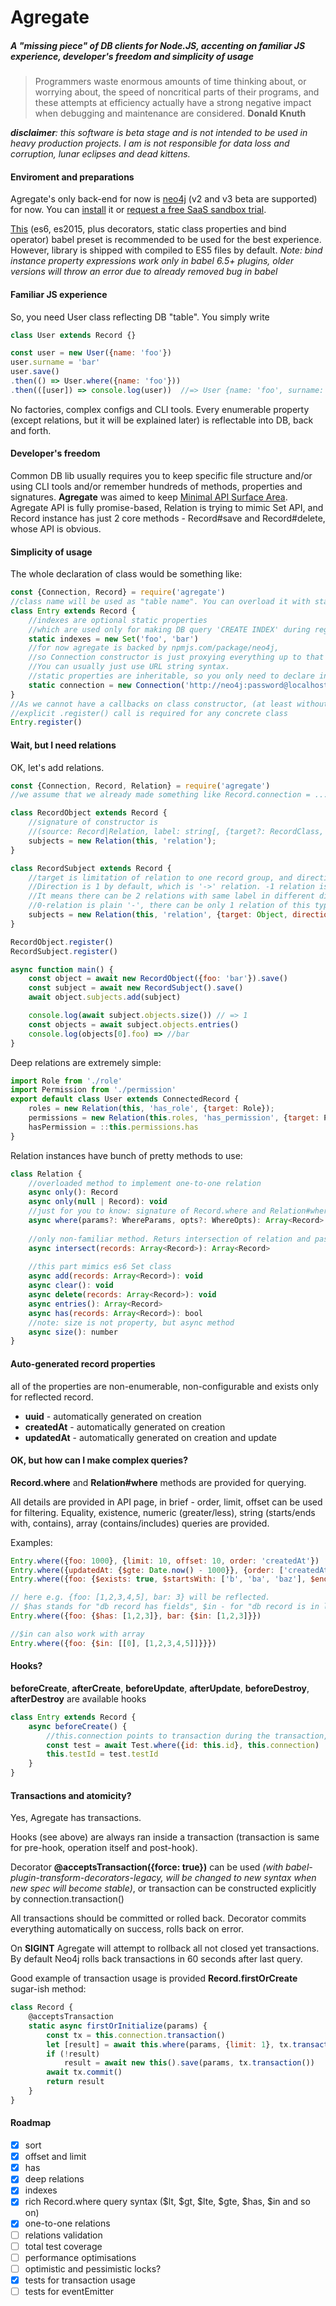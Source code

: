 # Agregate
##### A "missing piece" of DB clients for Node.JS, accenting on familiar JS experience, developer's freedom and simplicity of usage

> Programmers waste enormous amounts of time thinking about, or worrying about, the speed of noncritical parts of their programs, and these attempts at efficiency actually have a strong negative impact when debugging and maintenance are considered. **Donald Knuth**

_**disclaimer**: this software is beta stage and is not intended to be used in heavy production projects. I am is not responsible for data loss and corruption, lunar eclipses and dead kittens._

#### Enviroment and preparations
Agregate's only back-end for now is [neo4j](http://neo4j.com) (v2 and v3 beta are supported) for now. You can [install](http://neo4j.com/docs/stable/server-installation.html) it or [request a free SaaS sandbox trial](http://neo4j.com/sandbox/). 

[This](https://github.com/Jabher/agregate/blob/master/.babelrc) (es6, es2015, plus decorators, static class properties and bind operator) babel preset is recommended to be used for the best experience. However, library is shipped with compiled to ES5 files by default. *Note: bind instance property expressions work only in babel 6.5+ plugins, older versions will throw an error due to already removed bug in babel*

#### Familiar JS experience
So, you need User class reflecting DB "table". You simply write
```javascript
class User extends Record {}

const user = new User({name: 'foo'})
user.surname = 'bar'
user.save()
.then(() => User.where({name: 'foo'}))
.then(([user]) => console.log(user))  //=> User {name: 'foo', surname: 'bar'}
```
No factories, complex configs and CLI tools.
Every enumerable property (except relations, but it will be explained later) is reflectable into DB, back and forth.

#### Developer's freedom
Common DB lib usually requires you to keep specific file structure and/or using CLI tools and/or remember hundreds of methods, properties and signatures.
**Agregate** was aimed to keep [Minimal API Surface Area](http://2014.jsconf.eu/speakers/sebastian-markbage-minimal-api-surface-area-learning-patterns-instead-of-frameworks.html). Agregate API is fully promise-based, Relation is trying to mimic Set API, and Record instance has just 2 core methods - Record#save and Record#delete, whose API is obvious.

#### Simplicity of usage
The whole declaration of class would be something like:
```javascript
const {Connection, Record} = require('agregate')
//class name will be used as "table name". You can overload it with static "label" property
class Entry extends Record {
    //indexes are optional static properties 
    //which are used only for making DB query 'CREATE INDEX' during register() call. 
    static indexes = new Set('foo', 'bar')
    //for now agregate is backed by npmjs.com/package/neo4j,
    //so Connection constructor is just proxying everything up to that package. 
    //You can usually just use URL string syntax.
    //static properties are inheritable, so you only need to declare in once in parent class
    static connection = new Connection('http://neo4j:password@localhost:7474');
}
//As we cannot have a callbacks on class constructor, (at least without crazy hacks) 
//explicit .register() call is required for any concrete class
Entry.register() 
```

#### Wait, but I need relations

OK, let's add relations.

```javascript
const {Connection, Record, Relation} = require('agregate')
//we assume that we already made something like Record.connection = ...

class RecordObject extends Record {
    //signature of constructor is 
    //(source: Record|Relation, label: string[, {target?: RecordClass, direction?: number = 1}])
    subjects = new Relation(this, 'relation');
}

class RecordSubject extends Record {
    //target is limitation of relation to one record group, and direction is, well, direction. 
    //Direction is 1 by default, which is '->' relation. -1 relation is '<-'. 
    //It means there can be 2 relations with same label in different directions. 
    //0-relation is plain '-', there can be only 1 relation of this type.
    subjects = new Relation(this, 'relation', {target: Object, direction: -1});
}

RecordObject.register()
RecordSubject.register()

async function main() {
    const object = await new RecordObject({foo: 'bar'}).save()
    const subject = await new RecordSubject().save()
    await object.subjects.add(subject)

    console.log(await subject.objects.size()) // => 1
    const objects = await subject.objects.entries()
    console.log(objects[0].foo) => //bar
}
```

Deep relations are extremely simple:

```javascript
import Role from './role'
import Permission from './permission'
export default class User extends ConnectedRecord {
    roles = new Relation(this, 'has_role', {target: Role});
    permissions = new Relation(this.roles, 'has_permission', {target: Permission});
    hasPermission = ::this.permissions.has
}
```

Relation instances have bunch of pretty methods to use:

```javascript
class Relation {
    //overloaded method to implement one-to-one relation
    async only(): Record
    async only(null | Record): void
    //just for you to know: signature of Record.where and Relation#where are 100% same
    async where(params?: WhereParams, opts?: WhereOpts): Array<Record>
    
    //only non-familiar method. Returs intersection of relation and passed set
    async intersect(records: Array<Record>): Array<Record>
    
    //this part mimics es6 Set class
    async add(records: Array<Record>): void
    async clear(): void
    async delete(records: Array<Record>): void
    async entries(): Array<Record>
    async has(records: Array<Record>): bool
    //note: size is not property, but async method
    async size(): number
}
```

#### Auto-generated record properties 

all of the properties are non-enumerable, non-configurable and exists only for reflected record.

- **uuid** - automatically generated on creation
- **createdAt** - automatically generated on creation
- **updatedAt** - automatically generated on creation and update

#### OK, but how can I make complex queries?

**Record.where** and **Relation#where** methods are provided for querying.

All details are provided in API page, in brief - order, limit, offset can be used for filtering. Equality, existence, numeric (greater/less), string (starts/ends with, contains), array (contains/includes) queries are provided.

Examples:
```javascript
Entry.where({foo: 1000}, {limit: 10, offset: 10, order: 'createdAt'})
Entry.where({updatedAt: {$gte: Date.now() - 1000}}, {order: ['createdAt DESC']})
Entry.where({foo: {$exists: true, $startsWith: ['b', 'ba', 'baz'], $endsWith: 'bar', $contains: 'z'}})

// here e.g. {foo: [1,2,3,4,5], bar: 3} will be reflected.
// $has stands for "db record has fields", $in - for "db record is in list of possible fields"
Entry.where({foo: {$has: [1,2,3]}, bar: {$in: [1,2,3]}})

//$in can also work with array
Entry.where({foo: {$in: [[0], [1,2,3,4,5]]}}})
```

#### Hooks?

**beforeCreate**, **afterCreate**, **beforeUpdate**, **afterUpdate**, **beforeDestroy**, **afterDestroy** are available hooks

```javascript
class Entry extends Record {
    async beforeCreate() {
        //this.connection points to transaction during the transaction, so you have to pass it if calling other classes
        const test = await Test.where({id: this.id}, this.connection)
        this.testId = test.testId
    }
}
```

#### Transactions and atomicity?

Yes, Agregate has transactions.

Hooks (see above) are always ran inside a transaction (transaction is same for pre-hook, operation itself and post-hook).

Decorator **@acceptsTransaction({force: true})** can be used _(with babel-plugin-transform-decorators-legacy, will be changed to new syntax when new spec will become stable)_, or transaction can be constructed explicitly by connection.transaction()

All transactions should be committed or rolled back. Decorator commits everything automatically on success, rolls back on error.

On **SIGINT** Agregate will attempt to rollback all not closed yet transactions. By default Neo4j rolls back transactions in 60 seconds after last query.

Good example of transaction usage is provided **Record.firstOrCreate** sugar-ish method:

```javascript
class Record {
    @acceptsTransaction
    static async firstOrInitialize(params) {
        const tx = this.connection.transaction()
        let [result] = await this.where(params, {limit: 1}, tx.transaction())
        if (!result)
            result = await new this().save(params, tx.transaction())
        await tx.commit()
        return result
    }
}
```

#### Roadmap
- [x] sort
- [x] offset and limit
- [x] has
- [x] deep relations
- [x] indexes
- [x] rich Record.where query syntax ($lt, $gt, $lte, $gte, $has, $in and so on)
- [x] one-to-one relations
- [ ] relations validation
- [ ] total test coverage
- [ ] performance optimisations
- [ ] optimistic and pessimistic locks?
- [x] tests for transaction usage
- [ ] tests for eventEmitter
